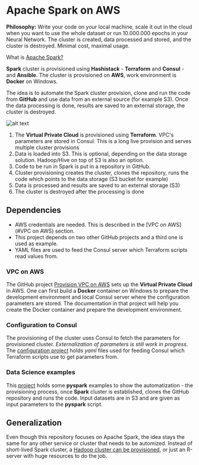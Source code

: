 # Apache Spark on AWS
**Philosophy:** Write your code on your local machine, scale it out in the cloud when you want to use the whole dataset or run 10.000.000 epochs in your Neural Network. The cluster is created, data processed and stored, and the cluster is destroyed. Minimal cost, maximal usage.

What is [Apache Spark?](https://spark.apache.org/)

**Spark** cluster is provisioned using **Hashistack** - **Terraform** and **Consul** - and **Ansible**. The cluster is provisioned on **AWS**, work environment is **Docker** on Windows.

The idea is to automate the Spark cluster provision, clone and run the code from **GitHub** and use data from an external source (for example S3). Once the data processing is done, results are saved to an external storage, the cluster is destroyed.

![alt text](https://github.com/markokole/spark-on-aws/blob/master/files/iac.JPG "Infrastructure as Code")

1. The **Virtual Private Cloud** is provisioned using **Terraform**. VPC's parameters are stored in Consul. This is a long live provision and serves multiple cluster provisions
2. Data is loaded into S3. This is optional, depending on the data storage solution. Hadoop/Hive on top of S3 is also an option.
3. Code to be run in Spark is put in a repository in GitHub.
4. Cluster provisioning creates the cluster, clones the repository, runs the code which points to the data storage (S3 bucket for example)
5. Data is processed and results are saved to an external storage (S3)
6. The cluster is destroyed after the processing is done


## Dependencies
- AWS credentials are needed. This is described in the [VPC on AWS](#VPC on AWS) section.
- This project depends on two other GitHub projects and a third one is used as example.
- YAML files are used to feed the Consul server which Terraform scripts read values from.

### VPC on AWS
The GitHub project [Provision VPC on AWS](https://github.com/markokole/aws-with-terraform) sets up the **Virtual Private Cloud** in AWS. One can first build a **Docker** container on Windows to prepare the development environment and local Consul server where the configuration parameters are stored.
The documentation in that project will help you create the Docker container and prepare the development environment.

### Configuration to Consul
The provisioning of the cluster uses Consul to fetch the parameters for provisioned cluster. *Externalization of parameters is still work in progress*. The [configuration project](https://github.com/markokole/aws-terraform-hdp-config) holds *yaml* files used for feeding Consul which Terraform scripts use to get parameters from.

### Data Science examples
This [project](https://github.com/markokole/ds-code-for-ias) holds some **pyspark** examples to show the automatization - the provisioning process, once **Spark** cluster is established, clones the GitHub repository and runs the code. Input datasets are in S3 and are given as input parameters to the **pyspark** script.

## Generalization
Even though this repository focuses on Apache Spark, the idea stays the same for any other service or cluster that needs to be automized. Instead of short-lived Spark cluster, a [Hadoop cluster can be provisioned](https://github.com/markokole/hdp-on-aws), or just an R-server with huge resources to do the job.
